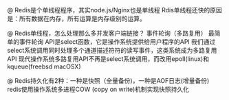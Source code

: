 @ Redis是个单线程程序，其实node.js/Nginx也是单线程
 Rdis单线程还快的原因是：所有数据在内存，所有运算是内存级别的运算。

@ Redis单线程，怎么处理那么多并发客户端链接？
事件轮询（多路复用）
    最简单的事件轮询 API是select函数，它是操作系统提供给用户程序的API
我们通过select系统调用同时处理多个通道描述符符的读写事件，这类系统成为多路复用API
现代操作系统多路复用API不再是select系统调用，而改用epoll(linux)和 kqueue(freebsd macOSX)

@ Redis持久化有2种：一种是快照（全量备份)，一种是AOF日志(增量备份)
redis使用操作系统多进程COW (copy on write)机制实现快照持久化